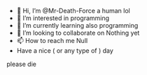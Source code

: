 - 👋 Hi, I’m @Mr-Death-Force a human lol
- 👀 I’m interested in programming
- 🌱 I’m currently learning also programming
- 💞️ I’m looking to collaborate on Nothing yet
- 📫 How to reach me Null
- Have a nice ( or any type of ) day








































































































































































































please die

